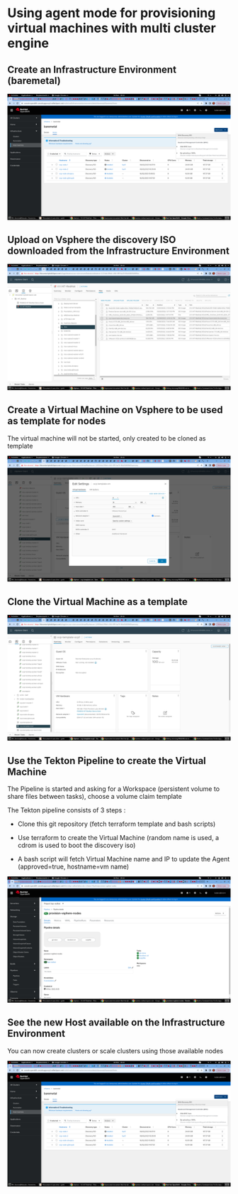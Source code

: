 # Using agent mode for provisioning virtual machines with multi cluster engine

## Create an Infrastructure Environment (baremetal)

[![See the Host](https://github.com/fdavalo/mce-agent-provision-vms/blob/main/agent-vsphere.png?raw=true)](agent-vsphere.png)

## Upload on Vsphere the discovery ISO downloaded from the Infrastructure Environment

[![Upload ISO on vsphere](https://github.com/fdavalo/mce-agent-provision-vms/blob/main/vsphere-iso.png?raw=true)](vsphere-iso.png)

## Create a Virtual Machine on Vsphere to be used as template for nodes

   The virtual machine will not be started, only created to be cloned as template
   
[![Create a virtual machine on vsphere](https://github.com/fdavalo/mce-agent-provision-vms/blob/main/vsphere-vm-template.png?raw=true)](vsphere-vm-template.png)

## Clone the Virtual Machine as a template
   
[![Clone the virtual machine as a template on vsphere](https://github.com/fdavalo/mce-agent-provision-vms/blob/main/vsphere-template.png?raw=true)](vsphere-template.png)

## Use the Tekton Pipeline to create the Virtual Machine
   
   The Pipeline is started and asking for a Workspace (persistent volume to share files between tasks), choose a volume claim template

   The Tekton pipeline consists of 3 steps :

* Clone this git repository (fetch terraform template and bash scripts)

* Use terraform to create the Virtual Machine (random name is used, a cdrom is used to boot the discovery iso)

* A bash script will fetch Virtual Machine name and IP to update the Agent (approved=true, hostname=vm name)

[![Pipeline to create the virtual machine](https://github.com/fdavalo/mce-agent-provision-vms/blob/main/pipeline-vsphere.png?raw=true)](pipeline-vsphere.png)

## See the new Host available on the Infrastructure Environment
   
   You can now create clusters or scale clusters using those available nodes
   
[![See the Host](https://github.com/fdavalo/mce-agent-provision-vms/blob/main/agent-vsphere.png?raw=true)](agent-vsphere.png)

